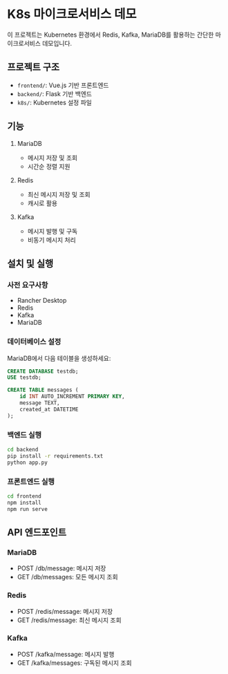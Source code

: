 # K8s 마이크로서비스 데모

이 프로젝트는 Kubernetes 환경에서 Redis, Kafka, MariaDB를 활용하는 간단한 마이크로서비스 데모입니다.

## 프로젝트 구조

- `frontend/`: Vue.js 기반 프론트엔드
- `backend/`: Flask 기반 백엔드
- `k8s/`: Kubernetes 설정 파일

## 기능

1. MariaDB
   - 메시지 저장 및 조회
   - 시간순 정렬 지원

2. Redis
   - 최신 메시지 저장 및 조회
   - 캐시로 활용

3. Kafka
   - 메시지 발행 및 구독
   - 비동기 메시지 처리

## 설치 및 실행

### 사전 요구사항

- Rancher Desktop
- Redis
- Kafka
- MariaDB

### 데이터베이스 설정

MariaDB에서 다음 테이블을 생성하세요:

```sql
CREATE DATABASE testdb;
USE testdb;

CREATE TABLE messages (
    id INT AUTO_INCREMENT PRIMARY KEY,
    message TEXT,
    created_at DATETIME
);
```

### 백엔드 실행

```bash
cd backend
pip install -r requirements.txt
python app.py
```

### 프론트엔드 실행

```bash
cd frontend
npm install
npm run serve
```

## API 엔드포인트

### MariaDB
- POST /db/message: 메시지 저장
- GET /db/messages: 모든 메시지 조회

### Redis
- POST /redis/message: 메시지 저장
- GET /redis/message: 최신 메시지 조회

### Kafka
- POST /kafka/message: 메시지 발행
- GET /kafka/messages: 구독된 메시지 조회 